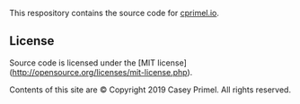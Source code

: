 This respository contains the source code for [cprimel.io](http://cprimel.io).

## License

Source code is licensed under the [MIT license] (http://opensource.org/licenses/mit-license.php).

Contents of this site are &copy; Copyright 2019 Casey Primel. All rights reserved.